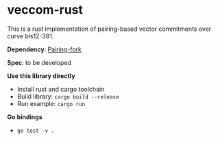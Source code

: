 # veccom-rust

This is a rust implementation of pairing-based vector commitments over curve bls12-381.

__Dependency__: [Pairing-fork](https://github.com/algorand/pairing-fork)

__Spec__: to be developed

__Use this library directly__
* Install rust and cargo toolchain
* Build library: `cargo build --release`
* Run example: `cargo run`

__Go bindings__
* `go test -v .`
